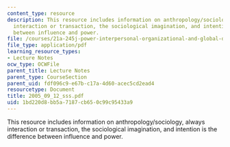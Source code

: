 ```yaml
---
content_type: resource
description: This resource includes information on anthropology/sociology, always
  interaction or transaction, the sociological imagination, and intention is the difference
  between influence and power.
file: /courses/21a-245j-power-interpersonal-organizational-and-global-dimensions-fall-2005/1bd220d8bb5a7187cb650c99c95433a9_2005_09_12_sss.pdf
file_type: application/pdf
learning_resource_types:
- Lecture Notes
ocw_type: OCWFile
parent_title: Lecture Notes
parent_type: CourseSection
parent_uid: fdf096c9-e67b-c17a-4d60-acec5cd2ead4
resourcetype: Document
title: 2005_09_12_sss.pdf
uid: 1bd220d8-bb5a-7187-cb65-0c99c95433a9
---
```

This resource includes information on anthropology/sociology, always interaction or transaction, the sociological imagination, and intention is the difference between influence and power.

